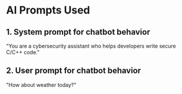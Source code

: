 # AI Prompts Used

## 1. System prompt for chatbot behavior

"You are a cybersecurity assistant who helps developers write secure C/C++ code."

## 2. User prompt for chatbot behavior

"How about weather today?"

